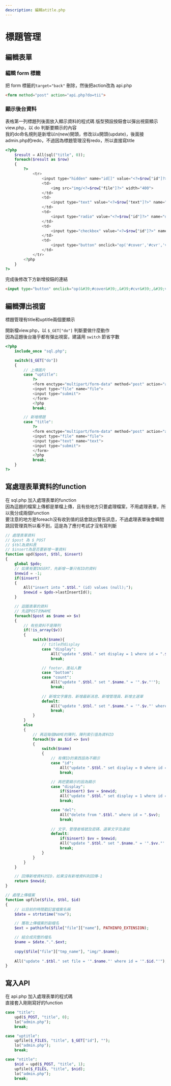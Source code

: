 ```yaml
---
description: 編輯atitle.php
---
```


# 標題管理

## 編輯表單

### 編輯 form 標籤

把 form 標籤的`target="back"` 刪除，然後把action改為 api.php

```html
<form method="post" action="api.php?do=tii">
```

### 顯示後台資料

表格第一列標題列後面放入顯示資料的程式碼
版型預設按鈕會以彈出視窗顯示 view.php，以 do 判斷要顯示的內容  
我的do命名規則是新增以n(new)開頭，修改以u開頭(update)，後面接admin.php的redo，不過因為標題管理沒有redo，所以直接寫title
```php
<?php
	$result = All(sql("title", 0));
	foreach($result as $row)
	{
		?>
			<tr>
				<input type="hidden" name="id[]" value="<?=$row["id"]?>">
				<td>
					<img src="img/<?=$row["file"]?>" width="400">
				</td>
				<td>
					<input type="text" value="<?=$row["text"]?>" name="text[<?=$row["id"]?>]">
				</td>
				<td>
					<input type="radio" value="<?=$row["id"]?>" name="display" <?=($row["display"])?"checked":""?>>
				</td>
				<td>
					<input type="checkbox" value="<?=$row["id"]?>" name="del[]">
				</td>
				<td>
					<input type="button" onclick="op('#cover','#cvr','view.php?do=uptitle&id=<?=$row["id"]?>')" value="更新圖片">
				</td>
			</tr>
		<?php
	}
?>
```
完成後修改下方新增按鈕的連結  

```html
<input type="button" onclick="op(&#39;#cover&#39;,&#39;#cvr&#39;,&#39;view.php?do=ntitle&#39;)" value="新增網站標題圖片">
```

## 編輯彈出視窗
標題管理有title和uptitle兩個要顯示

開新檔view.php，以 `$_GET["do"]` 判斷要做什麼動作  
因為這題後台幾乎都有彈出視窗，建議用 `switch` 節省字數

```php
<?php
	include_once "sql.php";

	switch($_GET["do"])
	{
		// 上傳圖片
		case "uptitle":
			?>
			<form enctype="multipart/form-data" method="post" action="api.php?do=uptitle&id=<?=$_GET["id"]?>">
			<input type="file" name="file">
			<input type="submit">
			</form>
			<?php
			break;

		// 新增標題
		case "title":
			?>
			<form enctype="multipart/form-data" method="post" action="api.php?do=ntitle">
			<input type="file" name="file">
			<input type="text" name="text">
			<input type="submit">
			</form>
			<?php
			break;
	}
?>
```

## 寫處理表單資料的function

在 sql.php 加入處理表單的function  
因為這題的檔案上傳都是單檔上傳，且有些地方只要處理檔案，不用處理表單，所以我分成兩個function  
要注意的地方是foreach沒有收到值的話會跳出警告訊息，不過處理表單後會瞬間跳回管理頁所以看不到，這是為了應付考試才沒有寫判斷  

```php
// 處理表單資料
// $post 為 $_POST
// $tbl為資料表
// $insert為是否要新增一筆資料
function upd($post, $tbl, $insert)
{
	global $pdo; 
	// 如果有要INSERT，先新增一筆只有ID的資料
	$newid = -1;
	if($insert)	
	{
		All("insert into ".$tbl." (id) values (null);");	
		$newid = $pdo->lastInsertId();
	}

	// 迴圈表單的資料
	// 先迴POST的NAME
	foreach($post as $name => $v)
	{
		// 有些資料不是陣列
		if(!is_array($v))
		{
			switch($name){
				// title的display
				case "display":
					All("update ".$tbl." set display = 1 where id = ".$v);
					break;

				// footer、進站人數
				case "bottom":
				case "count":
					All("update ".$tbl." set ".$name." = '".$v."'");
					break;
				
				// 新增文字廣告、新增最新消息、新增管理員、新增主選單
				default:
					All("update ".$tbl." set ".$name." = '".$v."' where id = ".$newid);
					break;
			}
		}
		else
		{
			// 再迴每個NAME的陣列，陣列索引值為資料ID
			foreach($v as $id => $vv)
			{
				switch($name)
				{
					// 有傳ID的東西設為不顯示
					case "id":
						All("update ".$tbl." set display = 0 where id = ".$vv);
						break;

					// 再把要顯示的設為顯示
					case "display":
						if($insert) $vv = $newid;
						All("update ".$tbl." set display = 1 where id = ".$vv);
						break;

					case "del":
						All("delete from ".$tbl." where id = ".$vv);
						break;
					
					// 文字、管理者帳號及密碼、選單文字及連結
					default:
						if($insert) $vv = $newid;
						All("update ".$tbl." set ".$name." = '".$vv."' where id = ".$id);
						break;					
				}
			}
		}
	}

	// 回傳新增資料的ID，如果沒有新增資料則回傳-1
	return $newid;
}

// 處理上傳檔案
function upfile($file, $tbl, $id)
{
	// 以目前的時間戳記當檔案名稱
	$date = strtotime("now");

	// 獲取上傳檔案的副檔名
	$ext = pathinfo($file["file"]["name"], PATHINFO_EXTENSION);

	// 組合成完整的檔名
	$name = $date.".".$ext;
	
	copy($file["file"]["tmp_name"], "img/".$name);
	
	All("update ".$tbl." set file = '".$name."' where id = '".$id."'");
}
```

## 寫入API
在 api.php 加入處理表單的程式碼  
直接套入剛剛寫好的function
```php
case "title":
	upd($_POST, "title", 0);
	lo("admin.php");
	break;

case "uptitle":
	upfile($_FILES, "title", $_GET["id"], "");
	lo("admin.php");
	break;

case "ntitle":
	$nid = upd($_POST, "title", 1);
	upfile($_FILES, "title", $nid);
	lo("admin.php");
	break;
```